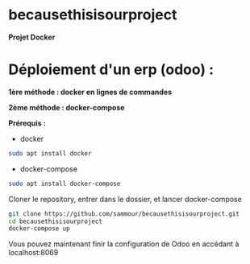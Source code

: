 # becausethisisourproject

**Projet Docker**

# Déploiement d'un erp (odoo) : 

**1ère méthode : docker en lignes de commandes**








**2ème méthode : docker-compose**

__Prérequis :__
* docker
```sh
sudo apt install docker

```
* docker-compose
```sh
sudo apt install docker-compose
```
Cloner le repository, entrer dans le dossier, et lancer docker-compose
```sh
git clone https://github.com/sammour/becausethisisourproject.git
cd becausethisisourproject
docker-compose up 
```

Vous pouvez maintenant finir la configuration de Odoo en accédant à localhost:8069
